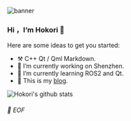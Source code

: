 ![banner](https://i.loli.net/2021/03/17/nVfQIy81zwp6FNd.jpg)
### Hi ，I‘m Hokori 👋

<!--
**lingxd/lingxd** is a ✨ _special_ ✨ repository because its `README.md` (this file) appears on your GitHub profile.
- :hammer_and_pick: C++ Qt / Qml Markdown.
- 🔭 I’m currently working on Shenzhen
- 🌱 I’m currently learning Opencv and Qt
- 👯 I’m looking to collaborate on ...
- 🤔 I’m looking for help with ...
- 💬 Ask me about ...
- 📫 How to reach me: ...
- 😄 Pronouns: ...
- ⚡ Fun fact: ...
-->
Here are some ideas to get you started:


- :hammer_and_pick: C++ Qt / Qml Markdown.
- 🔭 I’m currently working on Shenzhen.
- 🌱 I’m currently learning ROS2 and Qt.
- 💬 This is my [blog](https://www.cnblogs.com/hokori/).


![Hokori's github stats](https://github-readme-stats.vercel.app/api?username=lingxd&theme=vue&show_icons=true)




###### 💾 EOF
